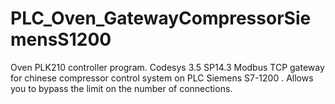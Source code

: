 # PLC_Oven_GatewayCompressorSiemensS1200
Oven PLK210 controller program. Codesys 3.5 SP14.3
Modbus TCP gateway for chinese compressor control system on PLC Siemens S7-1200 . 
Allows you to bypass the limit on the number of connections.
